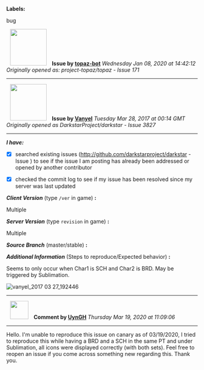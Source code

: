 **Labels:**

bug



<a href="https://github.com/topaz-bot"><img src="https://avatars3.githubusercontent.com/u/59651103?v=4" width="96" height="96" hspace="10"></img></a> **Issue by [topaz-bot](https://github.com/topaz-bot)**
_Wednesday Jan 08, 2020 at 14:42:12_
_Originally opened as: project-topaz/topaz - Issue 171_

----

<a href="https://github.com/Vanyel"><img src="https://avatars2.githubusercontent.com/u/6459956?v=4"  width="96" height="96" hspace="10"></img></a> **Issue by [Vanyel](https://github.com/Vanyel)**
_Tuesday Mar 28, 2017 at 00:14 GMT_
_Originally opened as DarkstarProject/darkstar - Issue 3827_

----

<!-- remove space and mark with 'x' between [] -->

**_I have:_**

- [X] searched existing issues (http://github.com/darkstarproject/darkstar - Issue ) to see if the issue I am posting has already been addressed or opened by another contributor
- [X] checked the commit log to see if my issue has been resolved since my server was last updated


<!-- Issues will be closed without being looked into if the following information is missing (unless its not applicable). -->

**_Client Version_** (type `/ver` in game) **:**
Multiple

**_Server Version_** (type `revision` in game) **:**
Multiple

**_Source Branch_** (master/stable) **:**


**_Additional Information_** (Steps to reproduce/Expected behavior) **:**
Seems to only occur when Char1 is SCH and Char2 is BRD.  May be triggered by Sublimation.  
![vanyel_2017 03 27_192446](https://cloud.githubusercontent.com/assets/6459956/24383271/f37741e2-1329-11e7-865c-03f1909d967f.png)




----
<a href="https://github.com/UynGH"><img src="https://avatars2.githubusercontent.com/u/40763842?v=4" width="48" height="48" hspace="10"></img></a> **Comment by [UynGH](https://github.com/UynGH)**
_Thursday Mar 19, 2020 at 11:09:06_

----

Hello. I'm unable to reproduce this issue on canary as of 03/19/2020, I tried to reproduce this while having a BRD and a SCH in the same PT and under Sublimation, all icons were displayed correctly (with both sets). Feel free to reopen an issue if you come across something new regarding this. Thank you.
